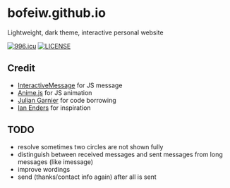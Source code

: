 # bofeiw.github.io
Lightweight, dark theme, interactive personal website  

[![996.icu](https://img.shields.io/badge/link-996.icu-red.svg)](https://996.icu)
[![LICENSE](https://img.shields.io/badge/license-NPL%20(The%20996%20Prohibited%20License)-blue.svg)](https://github.com/996icu/996.ICU/blob/master/LICENSE)

## Credit
- [InteractiveMessage](https://github.com/bofeiw/InteractiveMessage) for JS message
- [Anime.js](https://animejs.com) for JS animation
- [Julian Garnier](https://github.com/juliangarnier/juliangarnier.com) for code borrowing
- [Ian Enders](https://github.com/ienders/ianenders) for inspiration

## TODO
- resolve sometimes two circles are not shown fully
- distinguish between received messages and sent messages from long messages (like imessage)
- improve wordings
- send (thanks/contact info again) after all is sent